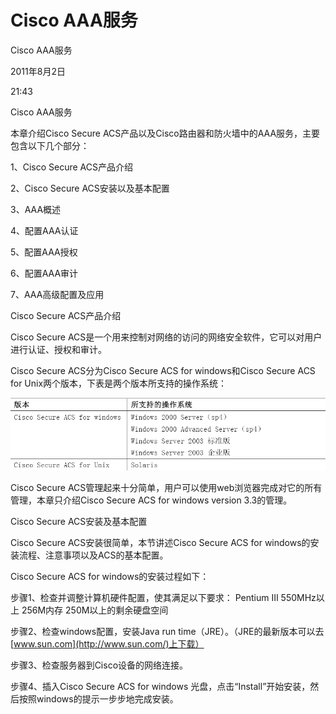 # Cisco AAA服务

Cisco AAA服务

2011年8月2日

21:43

Cisco AAA服务

本章介绍Cisco Secure ACS产品以及Cisco路由器和防火墙中的AAA服务，主要包含以下几个部分：

1、Cisco Secure ACS产品介绍

2、Cisco Secure ACS安装以及基本配置

3、AAA概述

4、配置AAA认证

5、配置AAA授权

6、配置AAA审计

7、AAA高级配置及应用

Cisco Secure ACS产品介绍

Cisco Secure ACS是一个用来控制对网络的访问的网络安全软件，它可以对用户进行认证、授权和审计。

Cisco Secure ACS分为Cisco Secure ACS for windows和Cisco Secure ACS for Unix两个版本，下表是两个版本所支持的操作系统：

![Cisco%20AAA%E6%9C%8D%E5%8A%A1%2034799a0b0abe4d16ad9539029c8efd6c/image1.png](Cisco%20AAA服务/image1.png)

Cisco Secure ACS管理起来十分简单，用户可以使用web浏览器完成对它的所有管理，本章只介绍Cisco Secure ACS for windows version 3.3的管理。

Cisco Secure ACS安装及基本配置

Cisco Secure ACS安装很简单，本节讲述Cisco Secure ACS for windows的安装流程、注意事项以及ACS的基本配置。

Cisco Secure ACS for windows的安装过程如下：

步骤1、检查并调整计算机硬件配置，使其满足以下要求： Pentium Ⅲ 550MHz以上 256M内存 250M以上的剩余硬盘空间

步骤2、检查windows配置，安装Java run time（JRE）。（JRE的最新版本可以去[www.sun.com](http://www.sun.com/)上下载）

步骤3、检查服务器到Cisco设备的网络连接。

步骤4、插入Cisco Secure ACS for windows 光盘，点击“Install”开始安装，然后按照windows的提示一步步地完成安装。